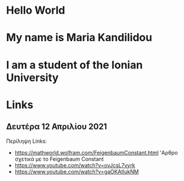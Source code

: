 # Hello World
# My name is Maria Kandilidou
# I am a student of the Ionian University
# Links 
## Δευτέρα 12 Απριλίου 2021
Περίληψη Links:

- https://mathworld.wolfram.com/FeigenbaumConstant.html 'Αρθρο σχετικά με το Feigenbaum Constant
- https://www.youtube.com/watch?v=ovJcsL7vyrk
- https://www.youtube.com/watch?v=gaOKAtlukNM
